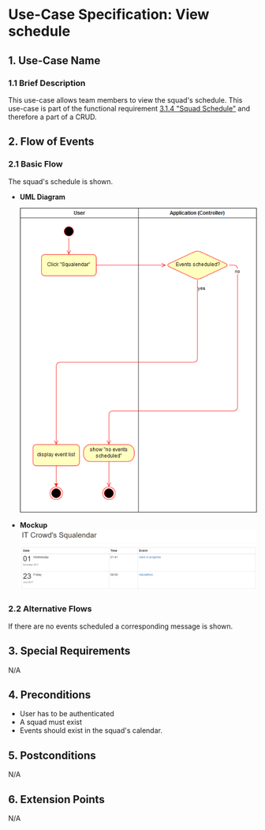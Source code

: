 # Use-Case Specification: View schedule

## 1. Use-Case Name

### 1.1 Brief Description

This use-case allows team members to view the squad's schedule.
This use-case is part of the functional requirement [3.1.4 "Squad Schedule"](SRS.md#314-squad-schedule) and therefore a part of a CRUD.

## 2. Flow of Events

### 2.1 Basic Flow

The squad's schedule is shown.

* **UML Diagram**

  ![uml][]
* **Mockup**
  ![mock][]

### 2.2 Alternative Flows

If there are no events scheduled a corresponding message is shown.

## 3. Special Requirements

N/A

## 4. Preconditions

* User has to be authenticated
* A squad must exist
* Events should exist in the squad's calendar.

## 5. Postconditions

N/A

## 6. Extension Points

N/A

<!-- link definitions -->
[uml]: UC_ViewSchedule_Activity.png "UML Diagram: UC View Schedule"
[mock]: UC_ViewSchedule_Screenshot.png "Mockup: UC View Schedule"
